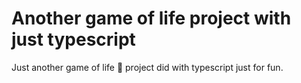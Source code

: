 # Another game of life project with just typescript

Just another game of life 🦠 project did with typescript just for fun.

